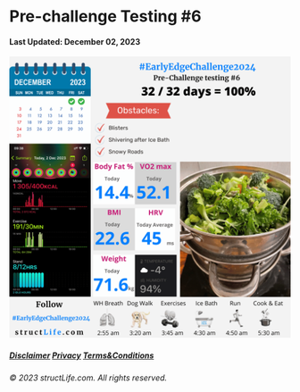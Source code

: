 # Pre-challenge Testing #6

#### Last Updated: December 02, 2023

![Daily report for December 02, 2023 from structLife.com for a 2024 daily morning routine pre-challenge testing 2 - EarlyEdgeChallenge2024. ](../images/products/challenge-2023-12-02-pre-challenge-testing-6-EarlyEdgeChallenge2024.png)


##### [Disclaimer](/about-disclaimer)  [Privacy](/about-privacy-policy)  [Terms&Conditions](/about-terms-conditions)

###### © 2023 structLife.com. All rights reserved.